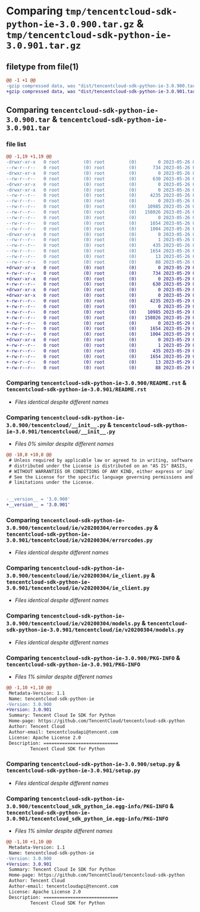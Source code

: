 # Comparing `tmp/tencentcloud-sdk-python-ie-3.0.900.tar.gz` & `tmp/tencentcloud-sdk-python-ie-3.0.901.tar.gz`

## filetype from file(1)

```diff
@@ -1 +1 @@
-gzip compressed data, was "dist/tencentcloud-sdk-python-ie-3.0.900.tar", last modified: Fri May 26 02:20:37 2023, max compression
+gzip compressed data, was "dist/tencentcloud-sdk-python-ie-3.0.901.tar", last modified: Mon May 29 02:29:31 2023, max compression
```

## Comparing `tencentcloud-sdk-python-ie-3.0.900.tar` & `tencentcloud-sdk-python-ie-3.0.901.tar`

### file list

```diff
@@ -1,19 +1,19 @@
-drwxr-xr-x   0 root         (0) root         (0)        0 2023-05-26 02:20:37.000000 tencentcloud-sdk-python-ie-3.0.900/
--rw-r--r--   0 root         (0) root         (0)      734 2023-05-26 02:20:37.000000 tencentcloud-sdk-python-ie-3.0.900/README.rst
-drwxr-xr-x   0 root         (0) root         (0)        0 2023-05-26 02:20:37.000000 tencentcloud-sdk-python-ie-3.0.900/tencentcloud/
--rw-r--r--   0 root         (0) root         (0)      630 2023-05-26 02:20:37.000000 tencentcloud-sdk-python-ie-3.0.900/tencentcloud/__init__.py
-drwxr-xr-x   0 root         (0) root         (0)        0 2023-05-26 02:20:37.000000 tencentcloud-sdk-python-ie-3.0.900/tencentcloud/ie/
-drwxr-xr-x   0 root         (0) root         (0)        0 2023-05-26 02:20:37.000000 tencentcloud-sdk-python-ie-3.0.900/tencentcloud/ie/v20200304/
--rw-r--r--   0 root         (0) root         (0)     4235 2023-05-26 02:20:37.000000 tencentcloud-sdk-python-ie-3.0.900/tencentcloud/ie/v20200304/errorcodes.py
--rw-r--r--   0 root         (0) root         (0)        0 2023-05-26 02:20:37.000000 tencentcloud-sdk-python-ie-3.0.900/tencentcloud/ie/v20200304/__init__.py
--rw-r--r--   0 root         (0) root         (0)    10985 2023-05-26 02:20:37.000000 tencentcloud-sdk-python-ie-3.0.900/tencentcloud/ie/v20200304/ie_client.py
--rw-r--r--   0 root         (0) root         (0)   158026 2023-05-26 02:20:37.000000 tencentcloud-sdk-python-ie-3.0.900/tencentcloud/ie/v20200304/models.py
--rw-r--r--   0 root         (0) root         (0)        0 2023-05-26 02:20:37.000000 tencentcloud-sdk-python-ie-3.0.900/tencentcloud/ie/__init__.py
--rw-r--r--   0 root         (0) root         (0)     1654 2023-05-26 02:20:37.000000 tencentcloud-sdk-python-ie-3.0.900/PKG-INFO
--rw-r--r--   0 root         (0) root         (0)     1004 2023-05-26 02:20:37.000000 tencentcloud-sdk-python-ie-3.0.900/setup.py
-drwxr-xr-x   0 root         (0) root         (0)        0 2023-05-26 02:20:37.000000 tencentcloud-sdk-python-ie-3.0.900/tencentcloud_sdk_python_ie.egg-info/
--rw-r--r--   0 root         (0) root         (0)        1 2023-05-26 02:20:37.000000 tencentcloud-sdk-python-ie-3.0.900/tencentcloud_sdk_python_ie.egg-info/dependency_links.txt
--rw-r--r--   0 root         (0) root         (0)      435 2023-05-26 02:20:37.000000 tencentcloud-sdk-python-ie-3.0.900/tencentcloud_sdk_python_ie.egg-info/SOURCES.txt
--rw-r--r--   0 root         (0) root         (0)     1654 2023-05-26 02:20:37.000000 tencentcloud-sdk-python-ie-3.0.900/tencentcloud_sdk_python_ie.egg-info/PKG-INFO
--rw-r--r--   0 root         (0) root         (0)       13 2023-05-26 02:20:37.000000 tencentcloud-sdk-python-ie-3.0.900/tencentcloud_sdk_python_ie.egg-info/top_level.txt
--rw-r--r--   0 root         (0) root         (0)       88 2023-05-26 02:20:37.000000 tencentcloud-sdk-python-ie-3.0.900/setup.cfg
+drwxr-xr-x   0 root         (0) root         (0)        0 2023-05-29 02:29:31.000000 tencentcloud-sdk-python-ie-3.0.901/
+-rw-r--r--   0 root         (0) root         (0)      734 2023-05-29 02:29:31.000000 tencentcloud-sdk-python-ie-3.0.901/README.rst
+drwxr-xr-x   0 root         (0) root         (0)        0 2023-05-29 02:29:31.000000 tencentcloud-sdk-python-ie-3.0.901/tencentcloud/
+-rw-r--r--   0 root         (0) root         (0)      630 2023-05-29 02:29:31.000000 tencentcloud-sdk-python-ie-3.0.901/tencentcloud/__init__.py
+drwxr-xr-x   0 root         (0) root         (0)        0 2023-05-29 02:29:31.000000 tencentcloud-sdk-python-ie-3.0.901/tencentcloud/ie/
+drwxr-xr-x   0 root         (0) root         (0)        0 2023-05-29 02:29:31.000000 tencentcloud-sdk-python-ie-3.0.901/tencentcloud/ie/v20200304/
+-rw-r--r--   0 root         (0) root         (0)     4235 2023-05-29 02:29:31.000000 tencentcloud-sdk-python-ie-3.0.901/tencentcloud/ie/v20200304/errorcodes.py
+-rw-r--r--   0 root         (0) root         (0)        0 2023-05-29 02:29:31.000000 tencentcloud-sdk-python-ie-3.0.901/tencentcloud/ie/v20200304/__init__.py
+-rw-r--r--   0 root         (0) root         (0)    10985 2023-05-29 02:29:31.000000 tencentcloud-sdk-python-ie-3.0.901/tencentcloud/ie/v20200304/ie_client.py
+-rw-r--r--   0 root         (0) root         (0)   158026 2023-05-29 02:29:31.000000 tencentcloud-sdk-python-ie-3.0.901/tencentcloud/ie/v20200304/models.py
+-rw-r--r--   0 root         (0) root         (0)        0 2023-05-29 02:29:31.000000 tencentcloud-sdk-python-ie-3.0.901/tencentcloud/ie/__init__.py
+-rw-r--r--   0 root         (0) root         (0)     1654 2023-05-29 02:29:31.000000 tencentcloud-sdk-python-ie-3.0.901/PKG-INFO
+-rw-r--r--   0 root         (0) root         (0)     1004 2023-05-29 02:29:31.000000 tencentcloud-sdk-python-ie-3.0.901/setup.py
+drwxr-xr-x   0 root         (0) root         (0)        0 2023-05-29 02:29:31.000000 tencentcloud-sdk-python-ie-3.0.901/tencentcloud_sdk_python_ie.egg-info/
+-rw-r--r--   0 root         (0) root         (0)        1 2023-05-29 02:29:31.000000 tencentcloud-sdk-python-ie-3.0.901/tencentcloud_sdk_python_ie.egg-info/dependency_links.txt
+-rw-r--r--   0 root         (0) root         (0)      435 2023-05-29 02:29:31.000000 tencentcloud-sdk-python-ie-3.0.901/tencentcloud_sdk_python_ie.egg-info/SOURCES.txt
+-rw-r--r--   0 root         (0) root         (0)     1654 2023-05-29 02:29:31.000000 tencentcloud-sdk-python-ie-3.0.901/tencentcloud_sdk_python_ie.egg-info/PKG-INFO
+-rw-r--r--   0 root         (0) root         (0)       13 2023-05-29 02:29:31.000000 tencentcloud-sdk-python-ie-3.0.901/tencentcloud_sdk_python_ie.egg-info/top_level.txt
+-rw-r--r--   0 root         (0) root         (0)       88 2023-05-29 02:29:31.000000 tencentcloud-sdk-python-ie-3.0.901/setup.cfg
```

### Comparing `tencentcloud-sdk-python-ie-3.0.900/README.rst` & `tencentcloud-sdk-python-ie-3.0.901/README.rst`

 * *Files identical despite different names*

### Comparing `tencentcloud-sdk-python-ie-3.0.900/tencentcloud/__init__.py` & `tencentcloud-sdk-python-ie-3.0.901/tencentcloud/__init__.py`

 * *Files 0% similar despite different names*

```diff
@@ -10,8 +10,8 @@
 # Unless required by applicable law or agreed to in writing, software
 # distributed under the License is distributed on an "AS IS" BASIS,
 # WITHOUT WARRANTIES OR CONDITIONS OF ANY KIND, either express or implied.
 # See the License for the specific language governing permissions and
 # limitations under the License.
 
 
-__version__ = '3.0.900'
+__version__ = '3.0.901'
```

### Comparing `tencentcloud-sdk-python-ie-3.0.900/tencentcloud/ie/v20200304/errorcodes.py` & `tencentcloud-sdk-python-ie-3.0.901/tencentcloud/ie/v20200304/errorcodes.py`

 * *Files identical despite different names*

### Comparing `tencentcloud-sdk-python-ie-3.0.900/tencentcloud/ie/v20200304/ie_client.py` & `tencentcloud-sdk-python-ie-3.0.901/tencentcloud/ie/v20200304/ie_client.py`

 * *Files identical despite different names*

### Comparing `tencentcloud-sdk-python-ie-3.0.900/tencentcloud/ie/v20200304/models.py` & `tencentcloud-sdk-python-ie-3.0.901/tencentcloud/ie/v20200304/models.py`

 * *Files identical despite different names*

### Comparing `tencentcloud-sdk-python-ie-3.0.900/PKG-INFO` & `tencentcloud-sdk-python-ie-3.0.901/PKG-INFO`

 * *Files 1% similar despite different names*

```diff
@@ -1,10 +1,10 @@
 Metadata-Version: 1.1
 Name: tencentcloud-sdk-python-ie
-Version: 3.0.900
+Version: 3.0.901
 Summary: Tencent Cloud Ie SDK for Python
 Home-page: https://github.com/TencentCloud/tencentcloud-sdk-python
 Author: Tencent Cloud
 Author-email: tencentcloudapi@tencent.com
 License: Apache License 2.0
 Description: ============================
         Tencent Cloud SDK for Python
```

### Comparing `tencentcloud-sdk-python-ie-3.0.900/setup.py` & `tencentcloud-sdk-python-ie-3.0.901/setup.py`

 * *Files identical despite different names*

### Comparing `tencentcloud-sdk-python-ie-3.0.900/tencentcloud_sdk_python_ie.egg-info/PKG-INFO` & `tencentcloud-sdk-python-ie-3.0.901/tencentcloud_sdk_python_ie.egg-info/PKG-INFO`

 * *Files 1% similar despite different names*

```diff
@@ -1,10 +1,10 @@
 Metadata-Version: 1.1
 Name: tencentcloud-sdk-python-ie
-Version: 3.0.900
+Version: 3.0.901
 Summary: Tencent Cloud Ie SDK for Python
 Home-page: https://github.com/TencentCloud/tencentcloud-sdk-python
 Author: Tencent Cloud
 Author-email: tencentcloudapi@tencent.com
 License: Apache License 2.0
 Description: ============================
         Tencent Cloud SDK for Python
```


